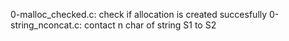 0-malloc_checked.c: check if allocation is created succesfully
0-string_nconcat.c: contact n char of string S1 to S2
